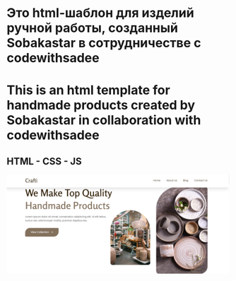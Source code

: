 # Это html-шаблон для изделий ручной работы, созданный Sobakastar в сотрудничестве с codewithsadee

# This is an html template for handmade products created by Sobakastar in collaboration with codewithsadee

## HTML - CSS - JS

![](./demo-bg.png)